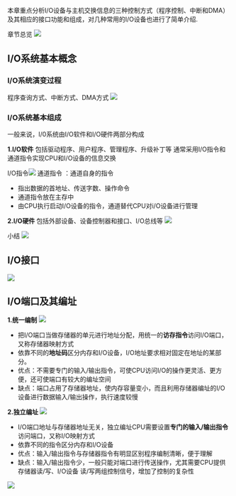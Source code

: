本章重点分析I/O设备与主机交换信息的三种控制方式（程序控制、中断和DMA）及其相应的接口功能和组成，对几种常用的I/O设备也进行了简单介绍.

章节总览
![](https://ypic.oss-cn-hangzhou.aliyuncs.com/202212101009829.png)


## I/O系统基本概念
### I/O系统演变过程
程序查询方式、中断方式、DMA方式
![](https://ypic.oss-cn-hangzhou.aliyuncs.com/202212101013380.png)

### I/O系统基本组成
一般来说，I/0系统由I/O软件和I/O硬件两部分构成

**1.I/O软件**
包括驱动程序、用户程序、管理程序、升级补丁等
通常采用I/O指令和通道指令实现CPU和I/O设备的信息交换

I/O指令![](https://ypic.oss-cn-hangzhou.aliyuncs.com/202212101024632.png)
通道指令 ：通道自身的指令
- 指出数据的首地址、传送字数、操作命令
- 通道指令放在主存中
- 由CPU执行启动I/O设备的指令，通道替代CPU对i/O设备进行管理

**2.I/O硬件**
包括外部设备、设备控制器和接口、I/O总线等
![](https://ypic.oss-cn-hangzhou.aliyuncs.com/202212101027751.png)

小结
![](https://ypic.oss-cn-hangzhou.aliyuncs.com/202212101049757.png)


## I/O接口
![](https://ypic.oss-cn-hangzhou.aliyuncs.com/202212101056729.png)


## I/O端口及其编址
**1.统一编制**
![](https://ypic.oss-cn-hangzhou.aliyuncs.com/202212101110638.png)

- 把I/O端口当做存储器的单元进行地址分配，用统一的**访存指令**访问I/O端口，又称存储器映射方式
- 依靠不同的**地址码**区分内存和I/O设备，I/O地址要求相对固定在地址的某部分。
- 优点：不需要专门的输入/输出指令，可使CPU访问I/O的操作更灵活、更方便，还可使端口有较大的编址空间
- 缺点：端口占用了存储器地址，使内存容量变小，而且利用存储器编址的I/O设备进行数据输入/输出操作，执行速度较慢

**2.独立编址**
![](https://ypic.oss-cn-hangzhou.aliyuncs.com/202212101113366.png)

- I/O端口地址与存储器地址无关，独立编址CPU需要设置**专门的输入/输出指令**访问端口，又称I/O映射方式
- 依靠不同的指令区分内存和I/O设备
- 优点：输入/输出指令与存储器指令有明显区别程序编制清晰，便于理解
- 缺点：输入/输出指令少，一般只能对端口进行传送操作，尤其需要CPU提供存储器读/写、I/O设备
读/写两组控制信号，增加了控制的复杂性

![](https://ypic.oss-cn-hangzhou.aliyuncs.com/202212101119980.png)

